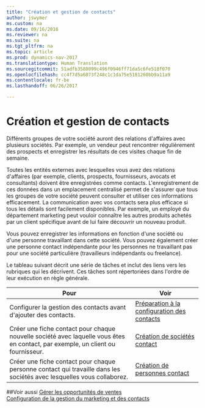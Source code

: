 ```yaml
---
title: "Création et gestion de contacts"
author: jswymer
ms.custom: na
ms.date: 09/16/2016
ms.reviewer: na
ms.suite: na
ms.tgt_pltfrm: na
ms.topic: article
ms.prod: dynamics-nav-2017
ms.translationtype: Human Translation
ms.sourcegitcommit: 51adfb3588099c496f0946ff71da5c6fe518f070
ms.openlocfilehash: cc4f7d5a6073f248c1c1da75e5181260bb9a11a9
ms.contentlocale: fr-be
ms.lasthandoff: 06/26/2017

---
```

# <a name="create-and-manage-contacts"></a>Création et gestion de contacts
Différents groupes de votre société auront des relations d'affaires avec plusieurs sociétés. Par exemple, un vendeur peut rencontrer régulièrement des prospects et enregistrer les résultats de ces visites chaque fin de semaine.

Toutes les entités externes avec lesquelles vous avez des relations d'affaires (par exemple, clients, prospects, fournisseurs, avocats et consultants) doivent être enregistrées comme contacts. L'enregistrement de ces données dans un emplacement centralisé permet de s'assurer que tous les groupes de votre société peuvent consulter et utiliser ces informations efficacement. La communication avec vos contacts sera plus efficace si tous les détails sont facilement disponibles. Par exemple, un employé du département marketing peut vouloir connaître les autres produits achetés par un client spécifique avant de lui faire découvrir un nouveau produit.

Vous pouvez enregistrer les informations en fonction d'une société ou d'une personne travaillant dans cette société. Vous pouvez également créer une personne contact indépendante pour les personnes ne travaillant pas pour une société particulière (travailleurs indépendants ou freelance).

Le tableau suivant décrit une série de tâches et inclut des liens vers les rubriques qui les décrivent. Ces tâches sont répertoriées dans l'ordre de leur exécution en règle générale.

|Pour |Voir |
|---|----|
|Configurer la gestion des contacts avant d'ajouter des contacts.|[Préparation à la configuration des contacts](marketing-setup-contacts.md)|
|Créer une fiche contact pour chaque nouvelle société avec laquelle vous êtes en contact, par exemple, un client ou fournisseur.|[Création de sociétés contact](marketing-create-contact-companies.md)|
|Créer une fiche contact pour chaque personne contact qui travaille dans les sociétés avec lesquelles vous collaborez.|[Création de personnes contact](marketing-create-contact-persons.md)|

##<a name="see-also"></a>Voir aussi
[Gérer les opportunités de ventes](marketing-manage-sales-opportunities.md)  
[Configuration de la gestion du marketing et des contacts](marketing-setup-marketing.md)  

